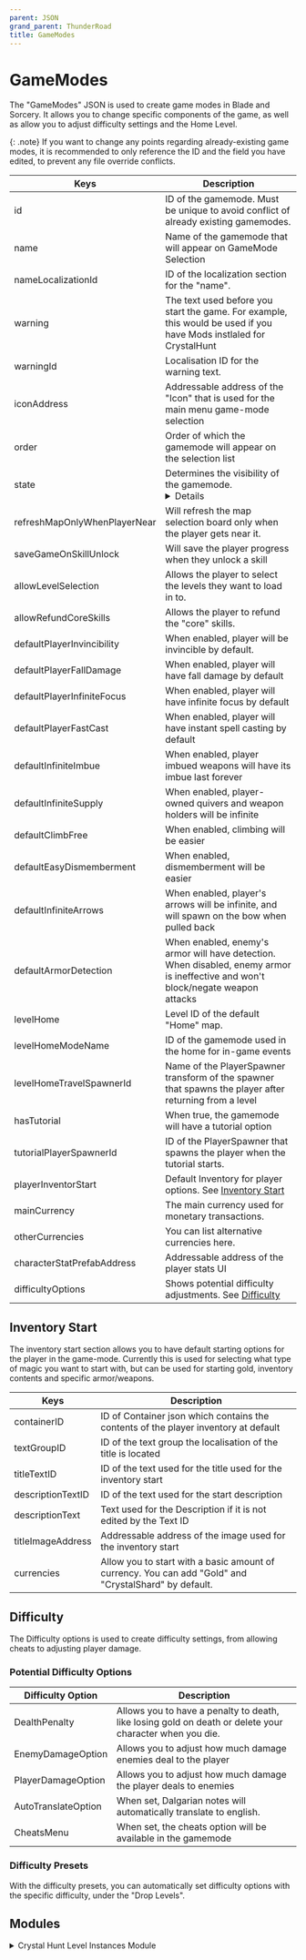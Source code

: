 ```yaml
---
parent: JSON
grand_parent: ThunderRoad
title: GameModes
---
```


# GameModes

The "GameModes" JSON is used to create game modes in Blade and Sorcery. It allows you to change specific components of the game, as well as allow you to adjust difficulty settings and the Home Level.

{: .note}
If you want to change any points regarding already-existing game modes, it is recommended to only reference the ID and the field you have edited, to prevent any file override conflicts.

| Keys                          | Description |
| ---                           | --- |
| id                            | ID of the gamemode. Must be unique to avoid conflict of already existing gamemodes. |
| name                          | Name of the gamemode that will appear on GameMode Selection |
| nameLocalizationId            | ID of the localization section for the "name". |
| warning                       | The text used before you start the game. For example, this would be used if you have Mods instlaled for CrystalHunt |
| warningId                     | Localisation ID for the warning text. |
| iconAddress                   | Addressable address of the "Icon" that is used for the main menu game-mode selection |
| order                         | Order of which the gamemode will appear on the selection list |
| state                         | Determines the visibility of the gamemode. <details>• *Show* - Shown and able to be played.<br>• *Disabled* Unable to be shown or played.<br>• *Hidden* - Not shown but able to be played. </details> |
| refreshMapOnlyWhenPlayerNear  | Will refresh the map selection board only when the player gets near it. |
| saveGameOnSkillUnlock         | Will save the player progress when they unlock a skill |
| allowLevelSelection           | Allows the player to select the levels they want to load in to. |
| allowRefundCoreSkills         | Allows the player to refund the "core" skills. |
| defaultPlayerInvincibility    | When enabled, player will be invincible by default. |
| defaultPlayerFallDamage       | When enabled, player will have fall damage by default |
| defaultPlayerInfiniteFocus    | When enabled, player will have infinite focus by default |
| defaultPlayerFastCast         | When enabled, player will have instant spell casting by default |
| defaultInfiniteImbue          | When enabled, player imbued weapons will have its imbue last forever |
| defaultInfiniteSupply         | When enabled, player-owned quivers and weapon holders will be infinite |
| defaultClimbFree              | When enabled, climbing will be easier |
| defaultEasyDismemberment      | When enabled, dismemberment will be easier |
| defaultInfiniteArrows         | When enabled, player's arrows will be infinite, and will spawn on the bow when pulled back |
| defaultArmorDetection         | When enabled, enemy's armor will have detection. When disabled, enemy armor is ineffective and won't block/negate weapon attacks |
| levelHome                     | Level ID of the default "Home" map. |
| levelHomeModeName             | ID of the gamemode used in the home for in-game events |
| levelHomeTravelSpawnerId      | Name of the PlayerSpawner transform of the spawner that spawns the player after returning from a level |
| hasTutorial                   | When true, the gamemode will have a tutorial option |
| tutorialPlayerSpawnerId       | ID of the PlayerSpawner that spawns the player when the tutorial starts. |
| playerInventorStart           | Default Inventory for player options. See [Inventory Start](#inventory-start) |
| mainCurrency                  | The main currency used for monetary transactions. |
| otherCurrencies               | You can list alternative currencies here. |
| characterStatPrefabAddress    | Addressable address of the player stats UI |
| difficultyOptions             | Shows potential difficulty adjustments. See [Difficulty](#difficulty) |

## Inventory Start

The inventory start section allows you to have default starting options for the player in the game-mode. Currently this is used for selecting what type of magic you want to start with, but can be used for starting gold, inventory contents and specific armor/weapons.

| Keys                          | Description |
| ---                           | --- |
| containerID                   | ID of Container json which contains the contents of the player inventory at default |
| textGroupID                   | ID of the text group the localisation of the title is located |
| titleTextID                   | ID of the text used for the title used for the inventory start |
| descriptionTextID             | ID of the text used for the start description |
| descriptionText               | Text used for the Description if it is not edited by the Text ID |
| titleImageAddress             | Addressable address of the image used for the inventory start |
| currencies                    | Allow you to start with a basic amount of currency. You can add "Gold" and "CrystalShard" by default.

## Difficulty

The Difficulty options is used to create difficulty settings, from allowing cheats to adjusting player damage.

### Potential Difficulty Options


| Difficulty Option             | Description |
| ---                           | --- |
| DealthPenalty                 | Allows you to have a penalty to death, like losing gold on death or delete your character when you die. |
| EnemyDamageOption             | Allows you to adjust how much damage enemies deal to the player |
| PlayerDamageOption            | Allows you to adjust how much damage the player deals to enemies |
| AutoTranslateOption           | When set, Dalgarian notes will automatically translate to english. |
| CheatsMenu                    | When set, the cheats option will be available in the gamemode

### Difficulty Presets

With the difficulty presets, you can automatically set difficulty options with the specific difficulty, under the "Drop Levels".

## Modules

<details markdown="block">
<summary>Crystal Hunt Level Instances Module</summary>

The Crystal Hunt level module determines all settings related to Crystal Hunt, from the tutorial to the dungeon map board.

| Keys                          | Description |
| ---                           | --- |
| mapInfoPrefabAddress          | Addressable address of the map information | 
| difficultyIcon                | Addressable address of the level difficulty. Default is `Bas.Icon.Skull` |
| difficultyIconColor           | Color picker of the difficulty icon |
| minPinsToGeneratePerDay       | The minimum amount of dungeon levels that can appear on a map board every time the player returns home |
| maxPinsToGeneratePerDay       | The maximum amount of dungeon levels that can appear on a map board every time the player returns home |
| arenasLevelInfo               | References the "Arenas" that can appear on the map board, with their designated game mode |
| minNumberOfArenasAllowedPerDay | The minimum amount of arenas that can appear on the map board after the player returns home |
| maxNumberOfArenasAllowedPerDay | The maximum amount of arenas that can appear on the map board after the player returns home |
| dalgarianDungeonLevelInfo     | All the information regarding the enemy configurations and loot configurations for Dalgarian Dungeons |
| dalgarianMapLocationRandomNearest | The nearest map point that the Dalgarian Dungeon map icon will spawn near |
| tutorialDungeonLevelInfo      | Information regarding the tutorial dungeon, including the level and mode id |
| outpostDungeonLevelInfo       | All the information regarding the enemy configurations and loot configurations for the Outpost dungeon | 
| outpostMapLocationRandomNearest | The nearest map point that the Outpost Dungeon map icon will spawn near |
| shopID                        | ID of the level ID used for the shop |
| endRewardBalanceAddress       | Addressable address relating to the end of dungeon reward configuration
| dungeonLengthBalanceAddress   | Addressable address relating to the dungeon length balance configuration |
| dungeonLootMultiplierBalanceAddress   | Addressable address relating to the dungeon loot multiplier configuration |
| dungeonTypeBalanceAddress     | The addressable address relating to the dungeon type balance configuration |
| outpostFactionTierBalanceAddress | The addressable address relating to the outpost faction tiers balance configuration |
| dalgarianFactionTierBalanceAddress | The addressable address relating to the dalgarian faction tiers balance configuration |

<details markdown="block">
<summary>JSON Block</summary>

    {
      "$type": "ThunderRoad.Modules.CrystalHuntLevelInstancesModule, ThunderRoad",
      "mapInfoPrefabAddress": "Bas.Map.CrystalHuntMapInfos",
      "difficultyIcon": "Bas.Icon.Skull",
      "difficultyIconColor": {
        "r": 0.215686277,
        "g": 0.1764706,
        "b": 0.1764706,
        "a": 1.0
      },
      "minPinsToGeneratePerDay": 3,
      "maxPinsToGeneratePerDay": 5,
      "arenasLevelInfo": [
        {
          "$type": "ThunderRoad.Modules.CrystalHuntLevelInstancesModule+LevelInfo, ThunderRoad",
          "levelId": "Arena",
          "modId": "WaveAssault"
        },
        {
          "$type": "ThunderRoad.Modules.CrystalHuntLevelInstancesModule+LevelInfo, ThunderRoad",
          "levelId": "Sanctuary",
          "modId": "WaveAssault"
        },
        {
          "$type": "ThunderRoad.Modules.CrystalHuntLevelInstancesModule+LevelInfo, ThunderRoad",
          "levelId": "Canyon",
          "modId": "WaveAssault"
        },
        {
          "$type": "ThunderRoad.Modules.CrystalHuntLevelInstancesModule+LevelInfo, ThunderRoad",
          "levelId": "Citadel",
          "modId": "WaveAssault"
        },
        {
          "$type": "ThunderRoad.Modules.CrystalHuntLevelInstancesModule+LevelInfo, ThunderRoad",
          "levelId": "Market",
          "modId": "WaveAssault"
        }
      ],
      "minNumberOfArenasAllowedPerDay": 1,
      "maxNumberOfArenasAllowedPerDay": 2,
      "dalgarianDungeonLevelInfo": {
        "$type": "ThunderRoad.Modules.CrystalHuntLevelInstancesModule+LevelInfo, ThunderRoad",
        "levelId": "DungeonDalgarian",
        "modId": "CrystalHunt"
      },
      "dalgarianEnemyConfigs": [
        "DalgarianEnemyConfigT1",
        "DalgarianEnemyConfigT1",
        "DalgarianEnemyConfigT2",
        "DalgarianEnemyConfigT3"
      ],
      "dalgarianLootConfigs": [
        "DalgarianLootConfigT0",
        "DalgarianLootConfigT1",
        "DalgarianLootConfigT2",
        "DalgarianLootConfigT3"
      ],
      "dalgarianMapLocationRandomNearest": 3,
      "tutorialDungeonLevelInfo": {
        "$type": "ThunderRoad.Modules.CrystalHuntLevelInstancesModule+LevelInfo, ThunderRoad",
        "levelId": "DungeonTutorial",
        "modId": "CrystalHunt"
      },
      "tutorialEnemyConfig": "OutpostEnemyConfigT0",
      "tutorialLootConfig": "OutpostLootConfigT0",
      "outpostDungeonLevelInfo": {
        "$type": "ThunderRoad.Modules.CrystalHuntLevelInstancesModule+LevelInfo, ThunderRoad",
        "levelId": "DungeonOutpost",
        "modId": "CrystalHunt"
      },
      "outpostEnemyConfigs": [
        "OutpostEnemyConfigT0",
        "OutpostEnemyConfigT1",
        "OutpostEnemyConfigT2",
        "OutpostEnemyConfigT3"
      ],
      "outpostLootConfigs": [
        "OutpostLootConfigT0",
        "OutpostLootConfigT1",
        "OutpostLootConfigT2",
        "OutpostLootConfigT3"
      ],
      "outpostMapLocationRandomNearest": 5,
      "shopID": "Shop",
      "endRewardBalanceAddress": "Bas.Config.CrystalHunt.DungeonEndReward",
      "dungeonLengthBalanceAddress": "Bas.Config.CrystalHunt.DungeonLength",
      "dungeonLootMultiplierBalanceAddress": "Bas.Config.CrystalHunt.DungeonLootMultiplier",
      "dungeonTypeBalanceAddress": "Bas.Config.CrystalHunt.DungeonType",
      "outpostFactionTierBalanceAddress": "Bas.Config.CrystalHunt.DungeonOutpostFactionTiers",
      "dalgarianFactionTierBalanceAddress": "Bas.Config.CrystalHunt.DungeonDalgarianFactionTiers"
    }

  </details>
</details>


